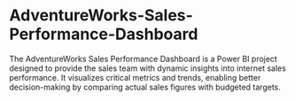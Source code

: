 # AdventureWorks-Sales-Performance-Dashboard
The AdventureWorks Sales Performance Dashboard is a Power BI project designed to provide the sales team with dynamic insights into internet sales performance. It visualizes critical metrics and trends, enabling better decision-making by comparing actual sales figures with budgeted targets. 
